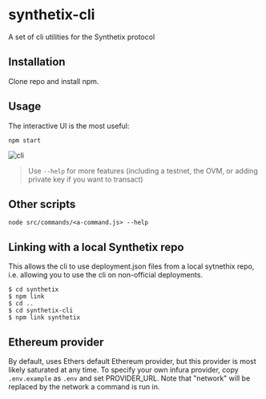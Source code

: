 # synthetix-cli

A set of cli utilities for the Synthetix protocol

## Installation

Clone repo and install npm.

## Usage

The interactive UI is the most useful:

`npm start`

![cli](https://user-images.githubusercontent.com/799038/112042938-b5734c00-8b0d-11eb-8f5b-5024d4cbdfac.gif)

> Use `--help` for more features (including a testnet, the OVM, or adding private key if you want to transact)

## Other scripts

`node src/commands/<a-command.js> --help`

## Linking with a local Synthetix repo

This allows the cli to use deployment.json files from a local sytnethix repo, i.e. allowing you to use the cli on non-official deployments.

```
$ cd synthetix
$ npm link
$ cd ..
$ cd synthetix-cli
$ npm link synthetix
```

## Ethereum provider

By default, uses Ethers default Ethereum provider, but this provider is most likely saturated at any time. To specify your own infura provider, copy `.env.example` as `.env` and set PROVIDER_URL. Note that "network" will be replaced by the network a command is run in.
